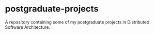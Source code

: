 # postgraduate-projects
A repository containing some of my postgraduate projects in Distributed Software Architecture.
